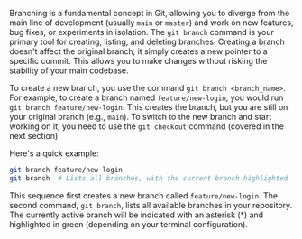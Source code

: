 Branching is a fundamental concept in Git, allowing you to diverge from the main line of development (usually `main` or `master`) and work on new features, bug fixes, or experiments in isolation. The `git branch` command is your primary tool for creating, listing, and deleting branches. Creating a branch doesn't affect the original branch; it simply creates a new pointer to a specific commit. This allows you to make changes without risking the stability of your main codebase.

To create a new branch, you use the command `git branch <branch_name>`. For example, to create a branch named `feature/new-login`, you would run `git branch feature/new-login`. This creates the branch, but you are still on your original branch (e.g., `main`). To switch to the new branch and start working on it, you need to use the `git checkout` command (covered in the next section).

Here's a quick example:

```bash
git branch feature/new-login
git branch  # Lists all branches, with the current branch highlighted
```

This sequence first creates a new branch called `feature/new-login`. The second command, `git branch`, lists all available branches in your repository. The currently active branch will be indicated with an asterisk (*) and highlighted in green (depending on your terminal configuration).